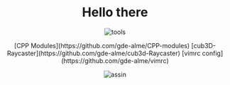 <!DOCTYPE html>
<h1 align="center">Hello there</h1>
<p align="center">
<img src="https://i.ibb.co/qCPCpmn/tools.png" alt="tools" border="0">
</p>

<p align="center">
[CPP Modules](https://github.com/gde-alme/CPP-modules)  
[cub3D-Raycaster](https://github.com/gde-alme/cub3d-Raycaster)  
[vimrc config](https://github.com/gde-alme/vimrc)  
</p>

<p align="center">
<img src="https://i.ibb.co/YR2p9jP/assin.png" alt="assin" border="0">
</p>
